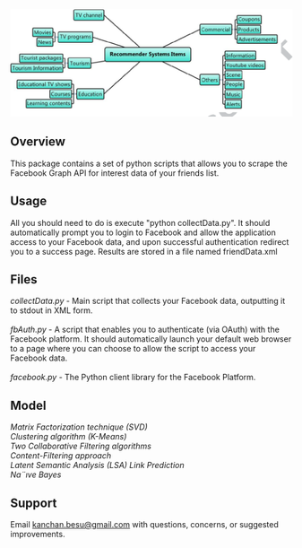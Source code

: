 ![Image description](image/4-Figure1-1.png)

## Overview 

This package contains a set of python scripts that allows you to scrape the Facebook 
Graph API for interest data of your friends list.


## Usage 

All you should need to do is execute "python collectData.py".  It should automatically 
prompt you to login to Facebook and allow the application access to your Facebook data, 
and upon successful authentication redirect you to a success page.  Results are stored
in a file named friendData.xml


## Files 

*collectData.py* 	- Main script that collects your Facebook data, outputting it to 
		  stdout in XML form.   \
		  \
*fbAuth.py* 	- A script that enables you to authenticate (via OAuth) with the 
		  Facebook platform.  It should automatically launch your default 
		  web browser to a page where you can choose to allow the script 
		  to access your Facebook data.  \
		  \
*facebook.py* 	- The Python client library for the Facebook Platform.

## Model

*Matrix Factorization technique (SVD)*    
*Clustering algorithm (K-Means)*   
*Two Collaborative Filtering algorithms*  
*Content-Filtering approach*  
*Latent Semantic Analysis (LSA)* 
*Link Prediction*  
*Na¨ıve Bayes*  

## Support 

Email kanchan.besu@gmail.com with questions, concerns, or suggested improvements.
